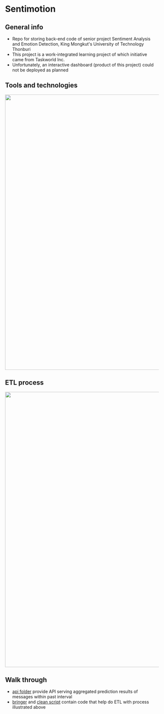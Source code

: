 # Sentimotion

## General info
- Repo for storing back-end code of senior project Sentiment Analysis and Emotion Detection, King Mongkut's University of Technology Thonburi
- This project is a work-integrated learning project of which initiative came from Taskworld Inc.
- Unfortunately, an interactive dashboard (product of this project) could not be deployed as planned

## Tools and technologies
<img width=900 src="https://user-images.githubusercontent.com/57994731/160864214-a2a47ac7-55ba-4f6f-8c75-14a03af657b1.png" />

## ETL process
<img width=900 src="https://user-images.githubusercontent.com/57994731/160888290-3e93f2e0-c7cd-4878-91c8-4dfc1b9121bd.png" />

## Walk through
- [api folder](https://github.com/ppkgtmm/sentimotion/tree/main/api) provide API serving aggregated prediction results of messages within past interval
- [bringer](https://github.com/ppkgtmm/sentimotion/tree/main/bringer) and [clean script](https://github.com/ppkgtmm/sentimotion/blob/main/clean.js) contain code that help do ETL with process illustrated above



